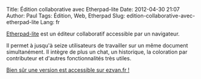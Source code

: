 Title: Édition collaborative avec Etherpad-lite
Date: 2012-04-30 21:07
Author: Paul
Tags: Édition, Web, Etherpad
Slug: edition-collaborative-avec-etherpad-lite
Lang: fr

[Etherpad-lite](https://github.com/Pita/etherpad-lite) est un éditeur
collaboratif accessible par un navigateur.

Il permet à jusqu'à seize utilisateurs de travailler sur un même
document simultanément. Il intègre de plus un chat, un historique, la
coloration par contributeur et d'autres fonctionnalités très utiles.

[Bien sûr une version est accessible sur ezvan.fr
!](https://www.ezvan.fr/pad/)

